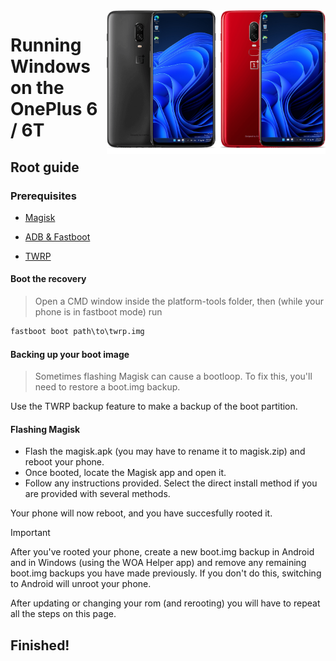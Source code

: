 <img align="right" src="https://github.com/n00b69/woa-op6/blob/main/op6.png" width="350" alt="Windows 11 running on fajita/enchilada">

# Running Windows on the OnePlus 6 / 6T

## Root guide

### Prerequisites
- [Magisk](https://github.com/topjohnwu/Magisk/releases/latest)

- [ADB & Fastboot](https://developer.android.com/studio/releases/platform-tools)

- [TWRP](https://github.com/n00b69/woa-op6/releases/tag/Recovery)

#### Boot the recovery
> Open a CMD window inside the platform-tools folder, then (while your phone is in fastboot mode) run
```cmd
fastboot boot path\to\twrp.img
```

#### Backing up your boot image
> Sometimes flashing Magisk can cause a bootloop. To fix this, you'll need to restore a boot.img backup.

Use the TWRP backup feature to make a backup of the boot partition.

#### Flashing Magisk
- Flash the magisk.apk (you may have to rename it to magisk.zip) and reboot your phone. 
- Once booted, locate the Magisk app and open it.
- Follow any instructions provided. Select the direct install method if you are provided with several methods.

Your phone will now reboot, and you have succesfully rooted it.

> [!IMPORTANT]
> After you've rooted your phone, create a new boot.img backup in Android and in Windows (using the WOA Helper app) and remove any remaining boot.img backups you have made previously. If you don't do this, switching to Android will unroot your phone.
> 
> After updating or changing your rom (and rerooting) you will have to repeat all the steps on this page.

## Finished!

